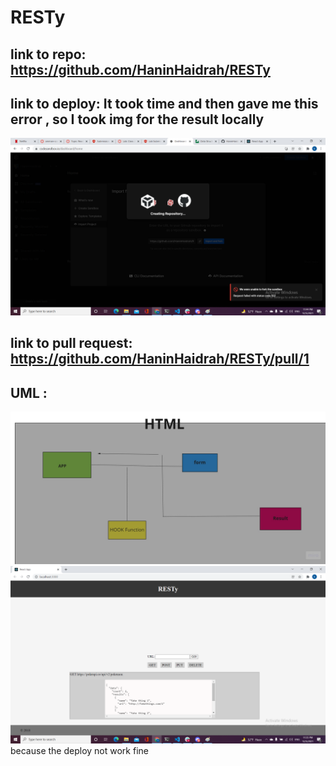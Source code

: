# RESTy

## link to repo:  https://github.com/HaninHaidrah/RESTy 
## link to deploy: It took time and then gave me this error , so I took img for the result locally
![img ](deploy.png) 
## link to pull request: https://github.com/HaninHaidrah/RESTy/pull/1


## UML : 
![img](UML.jpg)
![img](result.png) because the deploy not work fine